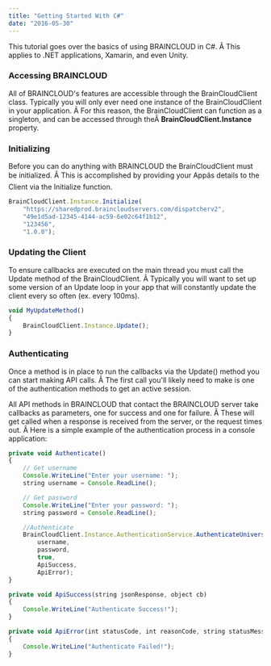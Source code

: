 ```yaml
---
title: "Getting Started With C#"
date: "2016-05-30"
---
```


This tutorial goes over the basics of using BRAINCLOUD in C#. Â This applies to .NET applications, Xamarin, and even Unity.

### Accessing BRAINCLOUD

All of BRAINCLOUD's features are accessible through the BrainCloudClient class. Typically you will only ever need one instance of the BrainCloudClient in your application. Â For this reason, the BrainCloudClient can function as a singleton, and can be accessed through theÂ **BrainCloudClient.Instance** property.

### Initializing

Before you can do anything with BRAINCLOUD the BrainCloudClient must be initialized. Â This is accomplished by providing your Appâs details to the Client via the Initialize function.
```js
BrainCloudClient.Instance.Initialize(
    "https://sharedprod.braincloudservers.com/dispatcherv2",
    "49e1d5ad-12345-4144-ac59-6e02c64f1b12",
    "123456",
    "1.0.0");
```
### Updating the Client

To ensure callbacks are executed on the main thread you must call the Update method of the BrainCloudClient. Â Typically you will want to set up some version of an Update loop in your app that will constantly update the client every so often (ex. every 100ms).
```js
void MyUpdateMethod()
{
    BrainCloudClient.Instance.Update();
}
```
### Authenticating

Once a method is in place to run the callbacks via the Update() method you can start making API calls. Â The first call you'll likely need to make is one of the authentication methods to get an active session.

All API methods in BRAINCLOUD that contact the BRAINCLOUD server take callbacks as parameters, one for success and one for failure. Â These will get called when a response is received from the server, or the request times out. Â Here is a simple example of the authentication process in a console application:
```js
private void Authenticate()
{
    // Get username
    Console.WriteLine("Enter your username: ");
    string username = Console.ReadLine();

    // Get password
    Console.WriteLine("Enter your password: ");
    string password = Console.ReadLine();

    //Authenticate
    BrainCloudClient.Instance.AuthenticationService.AuthenticateUniversal(
        username,
        password,
        true,
        ApiSuccess,
        ApiError);
}

private void ApiSuccess(string jsonResponse, object cb)
{
    Console.WriteLine("Authenticate Success!");
}

private void ApiError(int statusCode, int reasonCode, string statusMessage, object cb)
{
    Console.WriteLine("Authenticate Failed!");
}
```